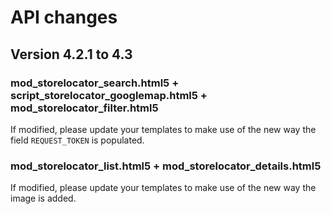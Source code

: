 # API changes

## Version 4.2.1 to 4.3

### mod_storelocator_search.html5 + script_storelocator_googlemap.html5 + mod_storelocator_filter.html5

If modified, please update your templates to make use of the new way the field `REQUEST_TOKEN` is populated.

### mod_storelocator_list.html5 + mod_storelocator_details.html5

If modified, please update your templates to make use of the new way the image is added.
